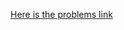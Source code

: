 <a href="https://www.hackerrank.com/domains/java?filters%5Bsubdomains%5D%5B%5D=java-introduction">Here is the problems link</a>
